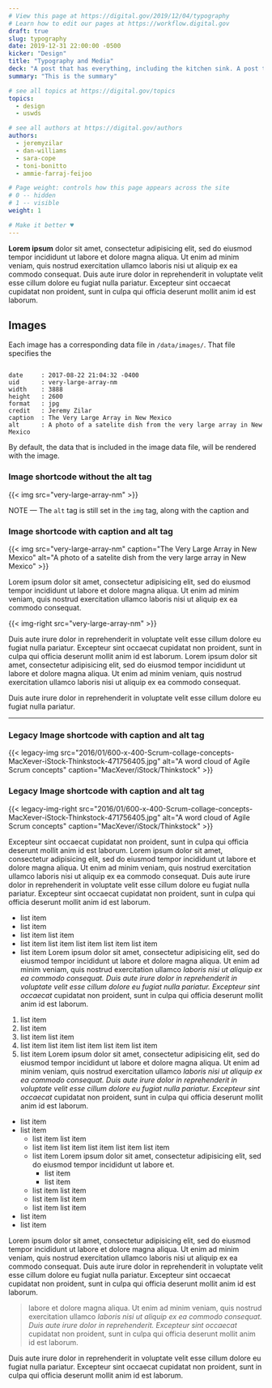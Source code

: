 ```yaml
---
# View this page at https://digital.gov/2019/12/04/typography
# Learn how to edit our pages at https://workflow.digital.gov
draft: true
slug: typography
date: 2019-12-31 22:00:00 -0500
kicker: "Design"
title: "Typography and Media"
deck: "A post that has everything, including the kitchen sink. A post that has everything, including the kitchen sink."
summary: "This is the summary"

# see all topics at https://digital.gov/topics
topics:
  - design
  - uswds

# see all authors at https://digital.gov/authors
authors:
  - jeremyzilar
  - dan-williams
  - sara-cope
  - toni-bonitto
  - ammie-farraj-feijoo

# Page weight: controls how this page appears across the site
# 0 -- hidden
# 1 -- visible
weight: 1

# Make it better ♥
---
```





<strong>Lorem ipsum</strong> dolor sit amet, consectetur adipisicing elit, sed do eiusmod tempor incididunt ut labore et dolore magna aliqua. Ut enim ad minim veniam, quis nostrud exercitation ullamco laboris nisi ut aliquip ex ea commodo consequat. Duis aute irure dolor in reprehenderit in voluptate velit esse cillum dolore eu fugiat nulla pariatur. Excepteur sint occaecat cupidatat non proident, sunt in culpa qui officia deserunt mollit anim id est laborum.

## Images

Each image has a corresponding data file in `/data/images/`. That file specifies the

```

date     : 2017-08-22 21:04:32 -0400
uid      : very-large-array-nm
width    : 3888
height   : 2600
format   : jpg
credit   : Jeremy Zilar
caption  : The Very Large Array in New Mexico
alt      : A photo of a satelite dish from the very large array in New Mexico

```

By default, the data that is included in the image data file, will be rendered with the image.

### Image shortcode without the alt tag

{{< img src="very-large-array-nm" >}}

NOTE — The `alt` tag is still set in the `img` tag, along with the caption and

### Image shortcode with caption and alt tag

{{< img src="very-large-array-nm" caption="The Very Large Array in New Mexico" alt="A photo of a satelite dish from the very large array in New Mexico" >}}


Lorem ipsum dolor sit amet, consectetur adipisicing elit, sed do eiusmod tempor incididunt ut labore et dolore magna aliqua. Ut enim ad minim veniam, quis nostrud exercitation ullamco laboris nisi ut aliquip ex ea commodo consequat.


{{< img-right src="very-large-array-nm" >}}

Duis aute irure dolor in reprehenderit in voluptate velit esse cillum dolore eu fugiat nulla pariatur. Excepteur sint occaecat cupidatat non proident, sunt in culpa qui officia deserunt mollit anim id est laborum. Lorem ipsum dolor sit amet, consectetur adipisicing elit, sed do eiusmod tempor incididunt ut labore et dolore magna aliqua. Ut enim ad minim veniam, quis nostrud exercitation ullamco laboris nisi ut aliquip ex ea commodo consequat.

Duis aute irure dolor in reprehenderit in voluptate velit esse cillum dolore eu fugiat nulla pariatur.

---

### Legacy Image shortcode with caption and alt tag
{{< legacy-img src="2016/01/600-x-400-Scrum-collage-concepts-MacXever-iStock-Thinkstock-471756405.jpg" alt="A word cloud of Agile Scrum concepts" caption="MacXever/iStock/Thinkstock" >}}

### Legacy Image shortcode with caption and alt tag
{{< legacy-img-right src="2016/01/600-x-400-Scrum-collage-concepts-MacXever-iStock-Thinkstock-471756405.jpg" alt="A word cloud of Agile Scrum concepts" caption="MacXever/iStock/Thinkstock" >}}

Excepteur sint occaecat cupidatat non proident, sunt in culpa qui officia deserunt mollit anim id est laborum. Lorem ipsum dolor sit amet, consectetur adipisicing elit, sed do eiusmod tempor incididunt ut labore et dolore magna aliqua. Ut enim ad minim veniam, quis nostrud exercitation ullamco laboris nisi ut aliquip ex ea commodo consequat. Duis aute irure dolor in reprehenderit in voluptate velit esse cillum dolore eu fugiat nulla pariatur. Excepteur sint occaecat cupidatat non proident, sunt in culpa qui officia deserunt mollit anim id est laborum.

- list item
- list item
- list item list item
- list item list item list item list item list item
- list item Lorem ipsum dolor sit amet, consectetur adipisicing elit, sed do eiusmod tempor incididunt ut labore et dolore magna aliqua. Ut enim ad minim veniam, quis nostrud exercitation ullamco _laboris nisi ut aliquip ex ea commodo consequat. Duis aute irure dolor in reprehenderit in voluptate velit esse cillum dolore eu fugiat nulla pariatur. Excepteur sint occaecat_ cupidatat non proident, sunt in culpa qui officia deserunt mollit anim id est laborum.

1. list item
1. list item
1. list item list item
1. list item list item list item list item list item
1. list item Lorem ipsum dolor sit amet, consectetur adipisicing elit, sed do eiusmod tempor incididunt ut labore et dolore magna aliqua. Ut enim ad minim veniam, quis nostrud exercitation ullamco _laboris nisi ut aliquip ex ea commodo consequat. Duis aute irure dolor in reprehenderit in voluptate velit esse cillum dolore eu fugiat nulla pariatur. Excepteur sint occaecat_ cupidatat non proident, sunt in culpa qui officia deserunt mollit anim id est laborum.

- list item
- list item
  - list item list item
  - list item list item list item list item list item
  - list item Lorem ipsum dolor sit amet, consectetur adipisicing elit, sed do eiusmod tempor incididunt ut labore et.
      - list item
      - list item
  - list item list item
  - list item list item
  - list item list item
- list item
- list item

Lorem ipsum dolor sit amet, consectetur adipisicing elit, sed do eiusmod tempor incididunt ut labore et dolore magna aliqua. Ut enim ad minim veniam, quis nostrud exercitation ullamco laboris nisi ut aliquip ex ea commodo consequat. Duis aute irure dolor in reprehenderit in voluptate velit esse cillum dolore eu fugiat nulla pariatur. Excepteur sint occaecat cupidatat non proident, sunt in culpa qui officia deserunt mollit anim id est laborum.

> labore et dolore magna aliqua. Ut enim ad minim veniam, quis nostrud exercitation ullamco _laboris nisi ut aliquip ex ea commodo consequat. Duis aute irure dolor in reprehenderit. Excepteur sint occaecat_ cupidatat non proident, sunt in culpa qui officia deserunt mollit anim id est laborum.

Duis aute irure dolor in reprehenderit in voluptate velit esse cillum dolore eu fugiat nulla pariatur. Excepteur sint occaecat cupidatat non proident, sunt in culpa qui officia deserunt mollit anim id est laborum.
